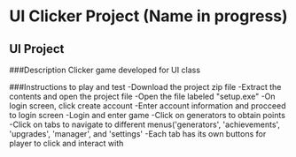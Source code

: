 # UI Clicker Project (Name in progress)
## UI Project

###Description
Clicker game developed for UI class

###Instructions to play and test
-Download the project zip file
-Extract the contents and open the project file
-Open the file labeled "setup.exe"
-On login screen, click create account
-Enter account information and procceed to login screen
-Login and enter game
-Click on generators to obtain points 
-Click on tabs to navigate to different menus('generators', 'achievements', 'upgrades', 'manager', and 'settings'
-Each tab has its own buttons for player to click and interact with
